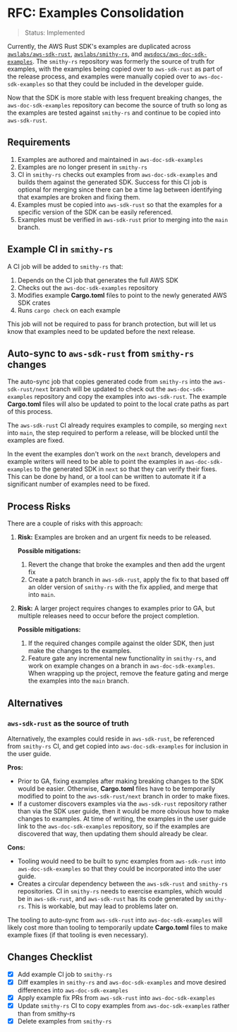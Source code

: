RFC: Examples Consolidation
===========================

> Status: Implemented

Currently, the AWS Rust SDK's examples are duplicated across
[`awslabs/aws-sdk-rust`](https://github.com/awslabs/aws-sdk-rust),
[`awslabs/smithy-rs`](https://github.com/awslabs/smithy-rs),
and [`awsdocs/aws-doc-sdk-examples`](https://github.com/awsdocs/aws-doc-sdk-examples).
The `smithy-rs` repository was formerly the source of truth for examples,
with the examples being copied over to `aws-sdk-rust` as part of the release
process, and examples were manually copied over to `aws-doc-sdk-examples` so that
they could be included in the developer guide.

Now that the SDK is more stable with less frequent breaking changes,
the `aws-doc-sdk-examples` repository can become the source of truth
so long as the examples are tested against `smithy-rs` and continue to be
copied into `aws-sdk-rust`.

Requirements
------------

1. Examples are authored and maintained in `aws-doc-sdk-examples`
2. Examples are no longer present in `smithy-rs`
3. CI in `smithy-rs` checks out examples from `aws-doc-sdk-examples` and
   builds them against the generated SDK. Success for this CI job is optional for merging
   since there can be a time lag between identifying that examples are broken and fixing them.
4. Examples must be copied into `aws-sdk-rust` so that the examples for a specific
   version of the SDK can be easily referenced.
5. Examples must be verified in `aws-sdk-rust` prior to merging into the `main` branch.

Example CI in `smithy-rs`
------------------------

A CI job will be added to `smithy-rs` that:

1. Depends on the CI job that generates the full AWS SDK
2. Checks out the `aws-doc-sdk-examples` repository
3. Modifies example **Cargo.toml** files to point to the newly generated AWS SDK crates
4. Runs `cargo check` on each example

This job will not be required to pass for branch protection, but will
let us know that examples need to be updated before the next release.

Auto-sync to `aws-sdk-rust` from `smithy-rs` changes
--------------------------------------------------

The auto-sync job that copies generated code from `smithy-rs` into the
`aws-sdk-rust/next` branch will be updated to check out the `aws-doc-sdk-examples`
repository and copy the examples into `aws-sdk-rust`. The example **Cargo.toml** files
will also be updated to point to the local crate paths as part of this process.

The `aws-sdk-rust` CI already requires examples to compile, so merging `next` into `main`,
the step required to perform a release, will be blocked until the examples are fixed.

In the event the examples don't work on the `next` branch, developers and example writers
will need to be able to point the examples in `aws-doc-sdk-examples` to the generated
SDK in `next` so that they can verify their fixes. This can be done by hand, or a tool
can be written to automate it if a significant number of examples need to be fixed.

Process Risks
-------------

There are a couple of risks with this approach:

1. **Risk:** Examples are broken and an urgent fix needs to be released.

   **Possible mitigations:**

     1. Revert the change that broke the examples and then add the urgent fix
     2. Create a patch branch in `aws-sdk-rust`, apply the fix to that based off an older
        version of `smithy-rs` with the fix applied, and merge that into `main`.

2. **Risk:** A larger project requires changes to examples prior to GA, but multiple releases
   need to occur before the project completion.

   **Possible mitigations:**

     1. If the required changes compile against the older SDK, then just make the changes
        to the examples.
     2. Feature gate any incremental new functionality in `smithy-rs`, and work on example
        changes on a branch in `aws-doc-sdk-examples`. When wrapping up the project,
        remove the feature gating and merge the examples into the `main` branch.

Alternatives
------------

### `aws-sdk-rust` as the source of truth

Alternatively, the examples could reside in `aws-sdk-rust`, be referenced
from `smithy-rs` CI, and get copied into `aws-doc-sdk-examples` for inclusion
in the user guide.

**Pros:**
- Prior to GA, fixing examples after making breaking changes to the SDK would be easier.
  Otherwise, **Cargo.toml** files have to be temporarily modified to point to the
  `aws-sdk-rust/next` branch in order to make fixes.
- If a customer discovers examples via the `aws-sdk-rust` repository rather than via the
  SDK user guide, then it would be more obvious how to make changes to examples. At time
  of writing, the examples in the user guide link to the `aws-doc-sdk-examples` repository,
  so if the examples are discovered that way, then updating them should already be clear.

**Cons:**
- Tooling would need to be built to sync examples from `aws-sdk-rust` into
  `aws-doc-sdk-examples` so that they could be incorporated into the user guide.
- Creates a circular dependency between the `aws-sdk-rust` and `smithy-rs` repositories.
  CI in `smithy-rs` needs to exercise examples, which would be in `aws-sdk-rust`, and
  `aws-sdk-rust` has its code generated by `smithy-rs`. This is workable, but may lead
  to problems later on.

The tooling to auto-sync from `aws-sdk-rust` into `aws-doc-sdk-examples` will likely cost
more than tooling to temporarily update **Cargo.toml** files to make example fixes (if
that tooling is even necessary).

Changes Checklist
-----------------

- [x] Add example CI job to `smithy-rs`
- [x] Diff examples in `smithy-rs` and `aws-doc-sdk-examples` and move desired differences into `aws-doc-sdk-examples`
- [x] Apply example fix PRs from `aws-sdk-rust` into `aws-doc-sdk-examples`
- [x] Update `smithy-rs` CI to copy examples from `aws-doc-sdk-examples` rather than from smithy-rs
- [x] Delete examples from `smithy-rs`
